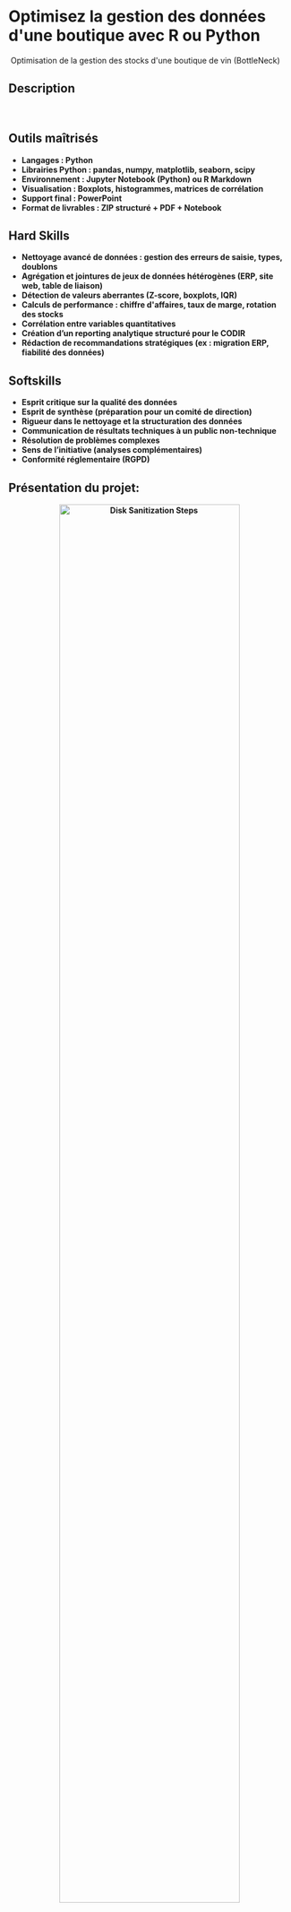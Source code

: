 #  Optimisez la gestion des données d'une boutique avec R ou Python
 Optimisation de la gestion des stocks d'une boutique de vin (BottleNeck)


<h2>Description</h2>


<br />


<h2> Outils maîtrisés </h2>

- <b>Langages : Python
- <b>Librairies Python : pandas, numpy, matplotlib, seaborn, scipy
- <b>Environnement : Jupyter Notebook (Python) ou R Markdown
- <b>Visualisation : Boxplots, histogrammes, matrices de corrélation
- <b>Support final : PowerPoint
- <b>Format de livrables : ZIP structuré + PDF + Notebook

<h2> Hard Skills </h2>

- <b>Nettoyage avancé de données : gestion des erreurs de saisie, types, doublons
- <b>Agrégation et jointures de jeux de données hétérogènes (ERP, site web, table de liaison)
- <b>Détection de valeurs aberrantes (Z-score, boxplots, IQR)
- <b>Calculs de performance : chiffre d'affaires, taux de marge, rotation des stocks
- <b>Corrélation entre variables quantitatives
- <b>Création d’un reporting analytique structuré pour le CODIR
- <b>Rédaction de recommandations stratégiques (ex : migration ERP, fiabilité des données)

<h2> Softskills </h2>

- <b>Esprit critique sur la qualité des données
- <b>Esprit de synthèse (préparation pour un comité de direction)
- <b>Rigueur dans le nettoyage et la structuration des données
- <b>Communication de résultats techniques à un public non-technique
- <b>Résolution de problèmes complexes
- <b>Sens de l’initiative (analyses complémentaires)
- <b>Conformité réglementaire (RGPD)

<h2>Présentation du projet:</h2>

<p align="center">

<img src="https://imgur.com/mS3L97v.png" height=80% width="80%" alt="Disk Sanitization Steps"/>
<br />
<br />


<p align="center">

<img src="https://imgur.com/WinLiqk.png" height=80% width="80%" alt="Disk Sanitization Steps"/>
<br />
<br />


<p align="center">

<img src="https://imgur.com/WDu4PXH.png" height=80% width="80%" alt="Disk Sanitization Steps"/>
<br />
<br />


<p align="center">

<img src="https://imgur.com/jv870D7.png" height=80% width="80%" alt="Disk Sanitization Steps"/>
<br />
<br />

<p align="center">

<img src="https://imgur.com/cEa5BhA.png" height=80% width="80%" alt="Disk Sanitization Steps"/>
<br />
<br />
<p align="center">
<img src="https://imgur.com/Y6cKbou.png" height=80% width="80%" alt="Disk Sanitization Steps"/>
<br />
<br />
<p align="center">
<img src="https://imgur.com/VX1BMVS.png" height=80% width="80%" alt="Disk Sanitization Steps"/>
<br />
<br />
<p align="center">
<img src="https://imgur.com/7lwjtEB.png" height=80% width="80%" alt="Disk Sanitization Steps"/>
<br />
<br />
<p align="center">
<img src="https://imgur.com/xO3hY80.png" height=80% width="80%" alt="Disk Sanitization Steps"/>
<br />
<br />
<p align="center">
<img src="https://imgur.com/DLX7yIW.png" height=80% width="80%" alt="Disk Sanitization Steps"/>
<br />
<br />
<p align="center">
<img src="https://imgur.com/SrMSFXY.png" height=80% width="80%" alt="Disk Sanitization Steps"/>
<br />
<br />


<p align="center">
<img src="https://imgur.com/zaqWnTM.png" height=80% width="80%" alt="Disk Sanitization Steps"/>
<br />
<br />
<p align="center">
<img src="https://imgur.com/JWWHiky.png" height=80% width="80%" alt="Disk Sanitization Steps"/>
<br />
<br />





<p align="center">
<img src="https://imgur.com/fdOT3EP.png" height=80% width="80%" alt="Disk Sanitization Steps"/>
<br />
<br />
<p align="center">
<img src="https://imgur.com/nzZVNRN.png" height=80% width="80%" alt="Disk Sanitization Steps"/>
<br />
<br />





<p align="center">
<img src="https://imgur.com/4fte3Y7.png" height=80% width="80%" alt="Disk Sanitization Steps"/>
<br />
<br />
<p align="center">
<img src="https://imgur.com/nsmc2yA.png" height=80% width="80%" alt="Disk Sanitization Steps"/>
<br />
<br />
























<img width="105" height="32766" alt="image" src="https://github.com/user-attachments/assets/fe3016b7-3044-4c89-a515-ce3a1432b12c" />
